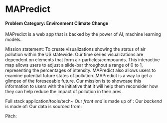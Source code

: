 # MAPredict

#### Problem Category: Environment **Climate Change**

MAPredict is a web app that is backed by the power of AI, machine learning models.

Mission statement: To create visualizations showing the status of air pollution within the US statewide. Our time series visualizations are dependent on elements that form air-particles/compounds. This interactive map allows users to adjust a slide-bar throughout a range of 0 to 1, representing the percentages of intensity. MAPredict also allows users to examine potential future states of pollution. MAPredict is a way to get a glimpse of the foreseeable future. Our mission is to showcase this information to users with the initiative that it will help them reconsider how they can help reduce the impact of pollution in their ares.

Full stack application/tools/tech~
Our *front end* is made up of :
Our *backend* is made of:
Our data is sourced from:

Pitch:
